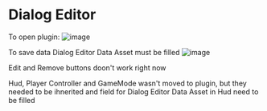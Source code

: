 # Dialog Editor

To open plugin:
![image](https://github.com/Mareux/DialogSystem/assets/28671168/32b35bf4-2fdc-4e73-8f64-6db7e2596ec3)

To save data Dialog Editor Data Asset must be filled
![image](https://github.com/Mareux/DialogSystem/assets/28671168/833e1abc-e368-4818-ba58-7d5c7885cf96)

Edit and Remove buttons doon't work right now

Hud, Player Controller and GameMode wasn't moved to plugin, but they needed to be ihnerited and field for Dialog Editor Data Asset in Hud need to be filled 
